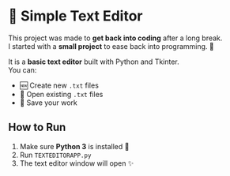 # 📝 Simple Text Editor

This project was made to **get back into coding** after a long break.  
I started with a **small project** to ease back into programming. 🚀

It is a **basic text editor** built with Python and Tkinter.  
You can:
- 🆕 Create new `.txt` files
- 📂 Open existing `.txt` files
- 💾 Save your work

## How to Run
1. Make sure **Python 3** is installed 🐍
2. Run `TEXTEDITORAPP.py`  
3. The text editor window will open ✨

